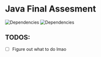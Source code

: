 # Java Final Assesment
![Dependencies](https://img.shields.io/badge/Dependes_on-MySql)
![Dependencies](https://img.shields.io/badge/Dependes_on-MySql)

## TODOS:
- [ ] Figure out what to do lmao


